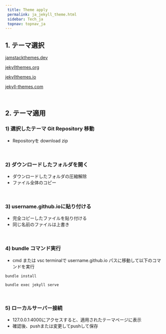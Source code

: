 ```yaml
---
 title: Theme apply
 permalink: ja_jekyll_theme.html
 sidebar: Tech_ja
 topnav: topnav_ja
---
```

## 1. テーマ選択

[jamstackthemes.dev](https://jamstackthemes.dev/ssg/jekyll/)

[jekyllthemes.org](http://jekyllthemes.org/)

[jekyllthemes.io](https://jekyllthemes.io/)

[jekyll-themes.com](https://jekyll-themes.com/)

<br />

## 2. テーマ適用

### 1) 選択したテーマ Git Repository 移動
- Repositoryを download zip

<br />

### 2) ダウンロードしたフォルダを開く
- ダウンロードしたフォルダの圧縮解除
- ファイル全体のコピー

<br />

### 3) username.github.ioに貼り付ける
- 完全コピーしたファイルを貼り付ける
- 同じ名前のファイルは上書き

<br />

### 4) bundle コマンド実行
- cmd または vsc terminalで username.github.io パスに移動して以下のコマンドを実行

<code>bundle install</code>

<code>bundle exec jekyll serve</code>

<br />

### 5) ローカルサーバー接続
- 127.0.0.1:4000にアクセスすると、適用されたテーマページに表示
- 確認後、pushまたは変更してpushして保存